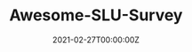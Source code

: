 ---
title: Awesome-SLU-Survey
summary: This repository contains a list of papers, codes, datasets, leaderboards in SLU field. If you found any error, please don't hesitate to open an issue or pull request.
tags:
- Natural Language Understanding
date: "2021-02-27T00:00:00Z"

# Optional external URL for project (replaces project detail page).
external_link: ""

image:
  caption: 
  focal_point: 

links:
- icon: github
  icon_pack: fab
  name: Follow
  url: https://github.com/yizhen20133868/Awesome-SLU-Survey
url_code: ""
url_pdf: ""
url_slides: ""
url_video: ""

# Slides (optional).
#   Associate this project with Markdown slides.
#   Simply enter your slide deck's filename without extension.
#   E.g. `slides = "example-slides"` references `content/slides/example-slides.md`.
#   Otherwise, set `slides = ""`.
slides: ""
---